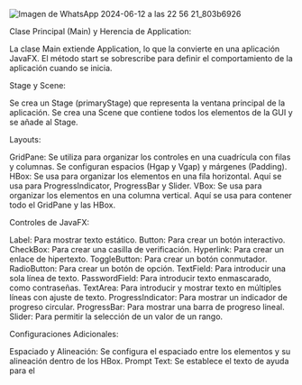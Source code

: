 ![Imagen de WhatsApp 2024-06-12 a las 22 56 21_803b6926](https://github.com/MORANHOLGUIN/Dise-a-el-siguiente-formulario-en-JavaFx/assets/168208095/fc5c517d-18b9-4388-b590-b999d4c24bb4)

Clase Principal (Main) y Herencia de Application:

La clase Main extiende Application, lo que la convierte en una aplicación JavaFX.
El método start se sobrescribe para definir el comportamiento de la aplicación cuando se inicia.

Stage y Scene:

Se crea un Stage (primaryStage) que representa la ventana principal de la aplicación.
Se crea una Scene que contiene todos los elementos de la GUI y se añade al Stage.

Layouts:

GridPane: Se utiliza para organizar los controles en una cuadrícula con filas y columnas. Se configuran espacios (Hgap y Vgap) y márgenes (Padding).
HBox: Se usa para organizar los elementos en una fila horizontal. Aquí se usa para ProgressIndicator, ProgressBar y Slider.
VBox: Se usa para organizar los elementos en una columna vertical. Aquí se usa para contener todo el GridPane y las HBox.

Controles de JavaFX:

Label: Para mostrar texto estático.
Button: Para crear un botón interactivo.
CheckBox: Para crear una casilla de verificación.
Hyperlink: Para crear un enlace de hipertexto.
ToggleButton: Para crear un botón conmutador.
RadioButton: Para crear un botón de opción.
TextField: Para introducir una sola línea de texto.
PasswordField: Para introducir texto enmascarado, como contraseñas.
TextArea: Para introducir y mostrar texto en múltiples líneas con ajuste de texto.
ProgressIndicator: Para mostrar un indicador de progreso circular.
ProgressBar: Para mostrar una barra de progreso lineal.
Slider: Para permitir la selección de un valor de un rango.

Configuraciones Adicionales:

Espaciado y Alineación: Se configura el espaciado entre los elementos y su alineación dentro de los HBox.
Prompt Text: Se establece el texto de ayuda para el
